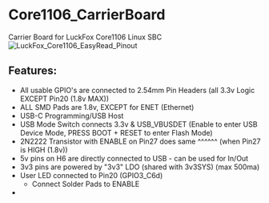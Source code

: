 
# Core1106_CarrierBoard
 Carrier Board for LuckFox Core1106 Linux SBC
![LuckFox_Core1106_EasyRead_Pinout](https://github.com/user-attachments/assets/b2130b50-3a8a-4c69-81b6-4ffb267ba8a8)
## Features:

* All usable GPIO's are connected to 2.54mm Pin Headers (all 3.3v Logic EXCEPT Pin20 (1.8v MAX))
* ALL SMD Pads are 1.8v, EXCEPT for ENET (Ethernet)
* USB-C Programming/USB Host
* USB Mode Switch connects 3.3v & USB_VBUSDET (Enable to enter USB Device Mode, PRESS BOOT + RESET to enter Flash Mode)
* 2N2222 Transistor with ENABLE on Pin27 does same ^^^^^^ (when Pin27 is HIGH (1.8v))
* 5v pins on H6 are directly connected to USB - can be used for In/Out
* 3v3 pins are powered by "3v3" LDO (shared with 3v3SYS) (max 500ma)
* User LED connected to Pin20 (GPIO3_C6d)
	- Connect Solder Pads to ENABLE
* 
